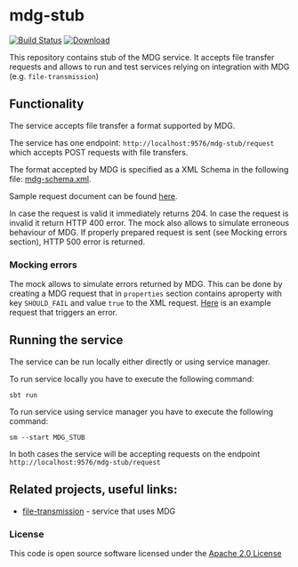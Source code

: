 # mdg-stub

[![Build Status](https://travis-ci.org/hmrc/mdg-stub.svg)](https://travis-ci.org/hmrc/mdg-stub) [ ![Download](https://api.bintray.com/packages/hmrc/releases/mdg-stub/images/download.svg) ](https://bintray.com/hmrc/releases/mdg-stub/_latestVersion)

This repository contains stub of the MDG service. It accepts file transfer requests and allows to run and test
services relying on integration with MDG (e.g. `file-transmission`)

## Functionality

The service accepts file transfer a format supported by MDG.

The service has one endpoint: `http://localhost:9576/mdg-stub/request` which accepts POST requests with file transfers.

The format accepted by MDG is specified as a XML Schema in the following file: [mdg-schema.xml](conf/mdg-schema.xsd).

Sample request document can be found [here](test/resources/validRequest.xml).

In case the request is valid it immediately returns 204. In case the request is invalid it return HTTP 400 error.
The mock also allows to simulate erroneous behaviour of MDG. If properly prepared request is sent (see Mocking errors section),
HTTP 500 error is returned.

### Mocking errors

The mock allows to simulate errors returned by MDG.
This can be done by creating a MDG request that in `properties` section contains aproperty with key `SHOULD_FAIL` and value `true` to the XML request.
[Here](test/resources/validRequestCausingSimulatedFailure.xml) is an example request that triggers an error.

## Running the service

The service can be run locally either directly or using service manager.

To run service locally you have to execute the following command:

`sbt run`

To run service using service manager you have to execute the following command:

`sm --start MDG_STUB`

In both cases the service will be accepting requests on the endpoint `http://localhost:9576/mdg-stub/request`

## Related projects, useful links:
* [file-transmission](https://github.com/hmrc/file-transmission) - service that uses MDG

### License

This code is open source software licensed under the [Apache 2.0 License]("http://www.apache.org/licenses/LICENSE-2.0.html")